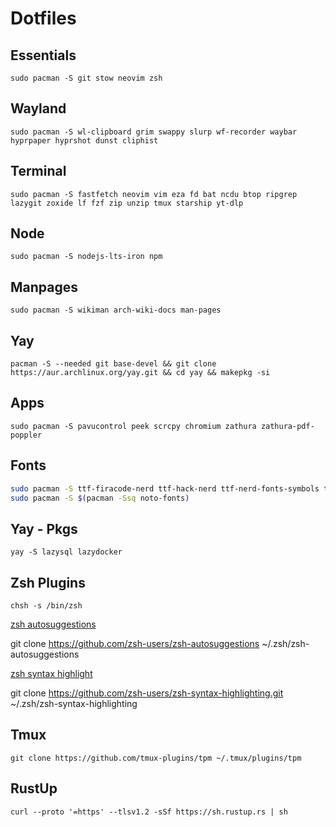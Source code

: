 # Dotfiles

## Essentials

`sudo pacman -S git stow neovim zsh`

## Wayland

`sudo pacman -S wl-clipboard grim swappy slurp wf-recorder waybar hyprpaper hyprshot dunst cliphist`

## Terminal

`sudo pacman -S fastfetch neovim vim eza fd bat ncdu btop ripgrep lazygit zoxide lf fzf zip unzip tmux starship yt-dlp`

## Node

`sudo pacman -S nodejs-lts-iron npm`

## Manpages

`sudo pacman -S wikiman arch-wiki-docs man-pages`

## Yay

`pacman -S --needed git base-devel && git clone https://aur.archlinux.org/yay.git && cd yay && makepkg -si`

## Apps

`sudo pacman -S pavucontrol peek scrcpy chromium zathura zathura-pdf-poppler`

## Fonts

```bash
sudo pacman -S ttf-firacode-nerd ttf-hack-nerd ttf-nerd-fonts-symbols ttf-nerd-fonts-symbols-common ttf-nerd-fonts-symbols-mono ttf-font-awesome
sudo pacman -S $(pacman -Ssq noto-fonts)
```

## Yay - Pkgs

`yay -S lazysql lazydocker`

## Zsh Plugins

`chsh -s /bin/zsh`

[zsh autosuggestions](https://github.com/zsh-users/zsh-autosuggestions)

git clone https://github.com/zsh-users/zsh-autosuggestions ~/.zsh/zsh-autosuggestions

[zsh syntax highlight](https://github.com/zsh-users/zsh-syntax-highlighting)

git clone https://github.com/zsh-users/zsh-syntax-highlighting.git ~/.zsh/zsh-syntax-highlighting

## Tmux

`git clone https://github.com/tmux-plugins/tpm ~/.tmux/plugins/tpm`

## RustUp

`curl --proto '=https' --tlsv1.2 -sSf https://sh.rustup.rs | sh`
